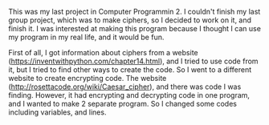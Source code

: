 This was my last project in Computer Programmin 2.
I couldn't finish my last group project, which was to make ciphers, so I decided to work on it, and finish it.
I was interested at making this program because I thought I can use my program in my real life, and it would be fun.

First of all, I got information about ciphers from a website (https://inventwithpython.com/chapter14.html), and I tried to use code from it, but I tried to find other ways to create the code. So I went to a different website to create encrypting code. The website (http://rosettacode.org/wiki/Caesar_cipher), and there was code I was finding. However, it had encrypting and decrypting code in one program, and I wanted to make 2 separate program. So I changed some codes including variables, and lines. 
